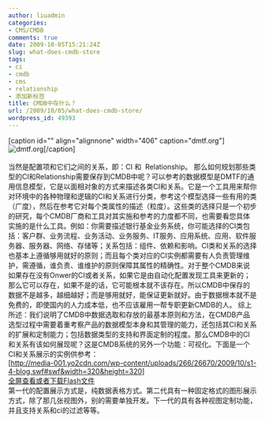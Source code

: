 ```yaml
---
author: liuadmin
categories:
- CMS/CMDB
comments: true
date: 2009-10-05T15:21:24Z
slug: what-does-cmdb-store
tags:
- ci
- cmdb
- cms
- relationship
- 添加新标签
title: CMDB中存什么？
url: /2009/10/05/what-does-cmdb-store/
wordpress_id: 49393
---
```


[caption id="" align="alignnone" width="406" caption="dmtf.org"]![dmtf.org](http://www.dmtf.org/home/Computer_stoxx.JPG)[/caption]<br /><br />当然是配置项和它们之间的关系，即：CI 和  Relationship。  那么如何规划那些类型的CI和Relationship需要保存到CMDB中呢？可以参考的数据模型是DMTF的通用信息模型，它是以面相对象的方式来描述各类CI和关系。它是一个工具用来帮你对环境中的各种物理和逻辑的CI和关系进行分类，参考这个模型选择一些有用的类（广度），然后在参考它对每个类属性的描述（粒度）。这些类的选择只是一个初步的研究，每个CMDB厂商和工具对其实施和参考的力度都不同，也需要看您具体实施的是什么工具。例如：你需要描述银行基金业务系统，你可能选择的CI类包括：客户群、业务流程、业务活动、业务服务、IT服务、应用系统、应用、软件服务器、服务器、网络、存储等；关系包括：组件、依赖和影响。CI类和关系的选择也基本上遵循够用就好的原则；而且每个类对应的CI实例都需要有人负责管理维护，需遵循，谁负责、谁维护的原则保障其属性的精确性。对于整个CMDB来说如果存在没有Onwer的CI或者关系，如果它是由自动化配置发现工具来更新的；那么它可以存在，如果不是的话，它可能根本就不该存在。所以CMDB中保存的数据不是越多，越细越好；而是够用就好，能保证更新就好。由于数据根本就不是免费的，即使国内的人力成本低，也不应该雇用一帮专职更新CMDB的人。  综上所述：我们说明了CMDB中数据选取和存放的最基本原则和方法，在CMDB产品选型过程中需要着重考察产品的数据模型本身和其管理的能力，还包括其CI和关系的扩展和定制能力；包括数据类型的支持和界面定制的程度。那么CMDB中的CI和关系有该如何展现呢？这是CMDB系统的另外一个功能：可视化。下面是一个CI和关系展示的实例供参考：<br />[http://media-001.yo2cdn.com/wp-content/uploads/266/26670/2009/10/s1-4-blog.swf#swf&width=320&height=320]<br />[](http://martinliu.cn/2009/10/05/what-does-cmdb-store/s1-4-blog/)[全屏查看或者下载Flash文件](http://media-001.yo2cdn.com/wp-content/uploads/266/26670/2009/10/s1-4-blog.swf)<br />第一代的配置展示方式是，纯数据表格方式。第二代具有一种固定格式的图形展示方式，除了那几张视图外，别的需要单独开发。下一代的具有各种视图定制功能，并且支持关系和ci的过滤等等。
